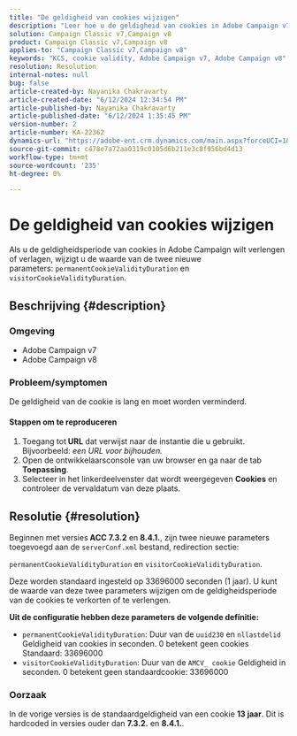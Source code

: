 ```yaml
---
title: "De geldigheid van cookies wijzigen"
description: "Leer hoe u de geldigheid van cookies in Adobe Campaign v7 vermindert. Wijzig de waarde van permanentCookieValidityDuration en bezoekerCookieValidityDuration."
solution: Campaign Classic v7,Campaign v8
product: Campaign Classic v7,Campaign v8
applies-to: "Campaign Classic v7,Campaign v8"
keywords: "KCS, cookie validity, Adobe Campaign v7, Adobe Campaign v8"
resolution: Resolution
internal-notes: null
bug: false
article-created-by: Nayanika Chakravarty
article-created-date: "6/12/2024 12:34:54 PM"
article-published-by: Nayanika Chakravarty
article-published-date: "6/12/2024 1:35:45 PM"
version-number: 2
article-number: KA-22362
dynamics-url: "https://adobe-ent.crm.dynamics.com/main.aspx?forceUCI=1&pagetype=entityrecord&etn=knowledgearticle&id=0e660e25-b828-ef11-840b-6045bd0065b6"
source-git-commit: c478e7a72aa0319c0105d6b211e3c8f956bd4d13
workflow-type: tm+mt
source-wordcount: '235'
ht-degree: 0%

---
```


# De geldigheid van cookies wijzigen


Als u de geldigheidsperiode van cookies in Adobe Campaign wilt verlengen of verlagen, wijzigt u de waarde van de twee nieuwe parameters: `permanentCookieValidityDuration` en `visitorCookieValidityDuration`.

## Beschrijving {#description}


### Omgeving

- Adobe Campaign v7
- Adobe Campaign v8


### Probleem/symptomen

De geldigheid van de cookie is lang en moet worden verminderd.

#### Stappen om te reproduceren

1. Toegang tot<b> URL</b> dat verwijst naar de instantie die u gebruikt. Bijvoorbeeld: *een URL voor bijhouden.*
2. Open de ontwikkelaarsconsole van uw browser en ga naar de tab <b>Toepassing</b>.
3. Selecteer in het linkerdeelvenster dat wordt weergegeven <b>Cookies</b> en controleer de vervaldatum van deze plaats.



## Resolutie {#resolution}


Beginnen met versies<b> ACC 7.3.2</b> en<b> 8.4.1.</b>, zijn twee nieuwe parameters toegevoegd aan de `serverConf.xml` bestand, redirection sectie:

`permanentCookieValidityDuration` en `visitorCookieValidityDuration`.

Deze worden standaard ingesteld op 33696000 seconden (1 jaar). U kunt de waarde van deze twee parameters wijzigen om de geldigheidsperiode van de cookies te verkorten of te verlengen.

<b>Uit de configuratie hebben deze parameters de volgende definitie:</b>

- `permanentCookieValidityDuration`: Duur van de `uuid230` en `nllastdelid` Geldigheid van cookies in seconden. 0 betekent geen cookies Standaard: 33696000
- `visitorCookieValidityDuration`: Duur van de `AMCV_ cookie` Geldigheid in seconden. 0 betekent geen standaardcookie: 33696000


### Oorzaak

In de vorige versies is de standaardgeldigheid van een cookie <b>13 jaar</b>. Dit is hardcoded in versies ouder dan <b>7.3.2.</b> en <b>8.4.1.</b>.
